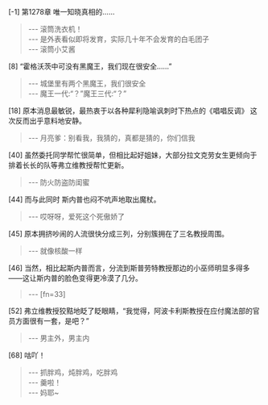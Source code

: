 
[-1] 第1278章 唯一知晓真相的……
>--- 滚筒洗衣机！<br>
>--- 是外表看似即将发育，实际几十年不会发育的白毛团子<br>
>--- 滚筒小艾酱<br>

[8] “霍格沃茨中可没有黑魔王，我们现在很安全……”
>--- 城堡里有两个黑魔王，我们很安全<br>
>--- 魔王一代:“？”魔王三代:“？”<br>

[18] 原本消息最敏锐，最热衷于以各种犀利隐喻讽刺时下热点的《唱唱反调》 这次反而出乎意料地安静。
>--- 月亮爹：别看我，我猜的，真都是猜的，你们信我<br>

[40] 虽然委托同学帮忙很简单，但相比起好姐妹，大部分拉文克劳女生更倾向于排着长长的队等弗立维教授帮忙更新。
>--- 防火防盗防闺蜜<br>

[44] 而与此同时 斯内普也闷不吭声地取出魔杖。
>--- 哎呀呀，爱死这个死傲娇了<br>

[45] 原本拥挤吵闹的人流很快分成三列，分别簇拥在了三名教授周围。
>--- 就像核酸一样<br>

[46] 当然，相比起斯内普而言，分流到斯普劳特教授那边的小巫师明显多得多——这让斯内普的脸色变得更冷漠了几分。
>--- [fn=33]<br>

[52] 弗立维教授狡黠地眨了眨眼睛，“我觉得，阿波卡利斯教授在应付魔法部的官员方面很有一套，是吧？”
>--- 男主外，男主内<br>

[68] 咕吖！
>--- 抓胖鸡，炖胖鸡，吃胖鸡<br>
>--- 羹啦！<br>
>--- 妈耶~<br>
